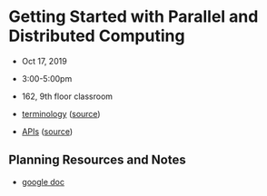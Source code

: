 # Getting Started with Parallel and Distributed Computing
- Oct 17, 2019
- 3:00-5:00pm
- 162, 9th floor classroom

- [terminology](https://flatironinstitute.github.io/learn-sciware-dev/05_Parallelization/slides-terms.html) ([source](terminology.md))
- [APIs](https://flatironinstitute.github.io/learn-sciware-dev/05_Parallelization/slides-apis.html) ([source](apis.md))

## Planning Resources and Notes
- [google doc](https://docs.google.com/document/d/10wQfbWyu7WyOiLnvr9b5qgf9fzjH9JZoWDrG0EBuh3g/edit)
